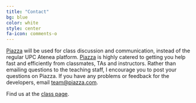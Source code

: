 ```yaml
---
title: "Contact"
bg: blue
color: white
style: center
fa-icon: comments-o
---
```


[Piazza](https://piazza.com) will be used for class discussion and communication, instead of the regular UPC Atenea platform. [Piazza](https://piazza.com) is highly catered to getting you help fast and efficiently from classmates, TAs and instructors. Rather than emailing questions to the teaching staff, I encourage you to post your questions on Piazza. If you have any problems or feedback for the developers, email team@piazza.com.

Find us at the [class page](https://piazza.com/upc/summer2017/230360/home).
